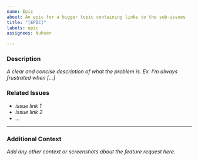 ```yaml
---
name: Epic
about: An epic for a bigger topic containing links to the sub-issues
title: "[EPIC]"
labels: epic
assignees: Nuhser

---
```


### Description

*A clear and concise description of what the problem is. Ex. I'm always frustrated when [...]*

### Related Issues

- *issue link 1*
- *issue link 2*
- *...*

----

### Additional Context

*Add any other context or screenshots about the feature request here.*

